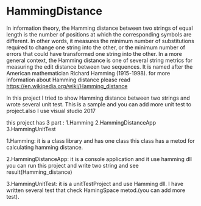# HammingDistance


In information theory, the Hamming distance between two strings of equal length is the number of positions 
at which the corresponding symbols are different. In other words, it measures the minimum number of substitutions
required to change one string into the other, or the minimum number of errors that could have transformed one string into the other.
In a more general context, the Hamming distance is one of several string metrics for measuring the edit distance between two sequences.
It is named after the American mathematician Richard Hamming (1915-1998).
for more information about Hamming distance please read https://en.wikipedia.org/wiki/Hamming_distance 


In this project I tried to show Hamming distance between two strings and wrote several unit test.
This is a sample and you can add more unit test to project.also I use visual studio 2017


this project has 3 part :
1.Hamming
2.HammingDistanceApp
3.HammingUnitTest

1.Hamming: it is a class library and has one class 
this class has a metod for calculating hamming distance.

2.HammingDistanceApp: it is a console application and it use hamming dll
you can run this project and write two string and see result(Hamming_distance)

3.HammingUnitTest: it is a unitTestProject and use Hamming dll.
I have written several test that check HamingSpace metod.(you can add more test).




 
 
